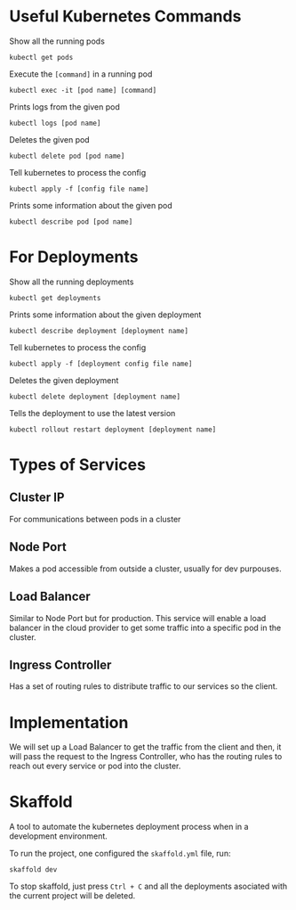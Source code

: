# Useful Kubernetes Commands

Show all the running pods

```
kubectl get pods
```

Execute the `[command]` in a running pod

```
kubectl exec -it [pod name] [command]
```

Prints logs from the given pod

```
kubectl logs [pod name]
```

Deletes the given pod

```
kubectl delete pod [pod name]
```

Tell kubernetes to process the config

```
kubectl apply -f [config file name]
```

Prints some information about the given pod

```
kubectl describe pod [pod name]
```

# For Deployments

Show all the running deployments

```
kubectl get deployments
```

Prints some information about the given deployment

```
kubectl describe deployment [deployment name]
```

Tell kubernetes to process the config

```
kubectl apply -f [deployment config file name]
```

Deletes the given deployment

```
kubectl delete deployment [deployment name]
```

Tells the deployment to use the latest version

```
kubectl rollout restart deployment [deployment name]
```

# Types of Services

## Cluster IP

For communications between pods in a cluster

## Node Port

Makes a pod accessible from outside a cluster, usually for dev purpouses.

## Load Balancer

Similar to Node Port but for production. This service will enable a load balancer in the cloud provider to get some traffic into a specific pod in the cluster.

## Ingress Controller

Has a set of routing rules to distribute traffic to our services so the client.

# Implementation

We will set up a Load Balancer to get the traffic from the client and then, it will pass the request to the Ingress Controller, who has the routing rules to reach out every service or pod into the cluster.

# Skaffold

A tool to automate the kubernetes deployment process when in a development environment.

To run the project, one configured the `skaffold.yml` file, run:

```
skaffold dev
```

To stop skaffold, just press `Ctrl + C` and all the deployments asociated with the current project will be deleted.

